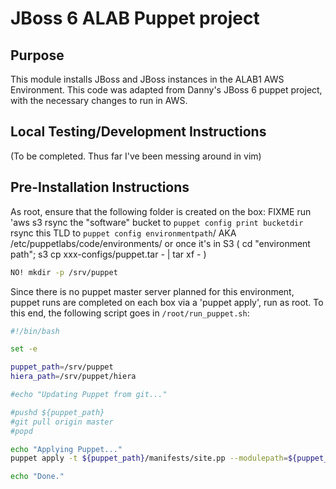 # JBoss 6 ALAB Puppet project

## Purpose

This module installs JBoss and JBoss instances in the ALAB1 AWS Environment. This code was adapted from Danny's JBoss 6 puppet project, with the necessary changes to run in AWS.
	
## Local Testing/Development Instructions

(To be completed. Thus far I've been messing around in vim)

## Pre-Installation Instructions

As root, ensure that the following folder is created on the box:
FIXME
run 'aws s3 rsync the "software" bucket to `puppet config print bucketdir`
rsync this TLD to `puppet config environmentpath`/<ENVIRONMENT> AKA /etc/puppetlabs/code/environments/<ENV>
or once it's in S3
    ( cd "environment path"; s3 cp xxx-configs/puppet.tar - | tar xf - )

```bash
NO! mkdir -p /srv/puppet
```

Since there is no puppet master server planned for this environment, puppet runs are completed on each box via a 'puppet apply', run as root. To this end, the following script goes in `/root/run_puppet.sh`:

```bash
#!/bin/bash

set -e

puppet_path=/srv/puppet
hiera_path=/srv/puppet/hiera

#echo "Updating Puppet from git..."

#pushd ${puppet_path}
#git pull origin master
#popd

echo "Applying Puppet..."
puppet apply -t ${puppet_path}/manifests/site.pp --modulepath=${puppet_path}/modules --hiera_config=${hiera_path}/hiera.yaml

echo "Done."
```
